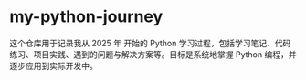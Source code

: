 # my-python-journey
这个仓库用于记录我从 ​​2025 年​​ 开始的 Python 学习过程，包括学习笔记、代码练习、项目实践、遇到的问题与解决方案等。目标是系统地掌握 Python 编程，并逐步应用到实际开发中。
